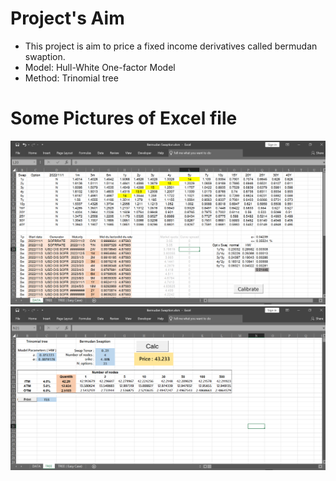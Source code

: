 # Project's Aim

- This project is aim to price a fixed income derivatives called bermudan swaption.
- Model: Hull-White One-factor Model
- Method: Trinomial tree

# Some Pictures of Excel file
![alt text](https://github.com/Andy16384/CTBC-Quant-Project/blob/main/Fixed%20Income%20Derivatives/Vol_and_Rate_Data.png)
![alt text](https://github.com/Andy16384/CTBC-Quant-Project/blob/main/Fixed%20Income%20Derivatives/Tree_Setting_and_Result.png)
